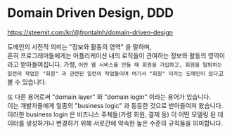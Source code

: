 # Domain Driven Design, DDD

https://steemit.com/kr/@frontalnh/domain-driven-design

도메인의 사전적 의미는 "정보와 활동의 영역" 을 말하며,   
흔히 프로그래머들에게는 어플리케이션 내의 로직들이 관여하는 정보와 활동의 영역이라고 받아들여집니다.
가령, `어떤 웹 서비스를 만들 때 회원을 가입하고, 회원을 탈퇴하는 일련의 작업은 "회원" 과 관련된 일련의 작업들이며 여기서 "회원" 이라는 도메인이 있다`고 볼 수 있습니다.

또 다른 용어로써 "domain layer" 와 "domain login" 이라는 용어가 있습니다.   
이는 개발자들에게 일종의 "business logic" 과 동등한 것으로 받아들여져 왔습니다.   
이러한 business login 은 비즈니스 주체들(가령 회원, 결제 등) 이 어떤 모델링 된 데이터를 생성하거나 변경하기 위해 서로간에 약속한 높은 수준의 규칙들을 의미합니다.